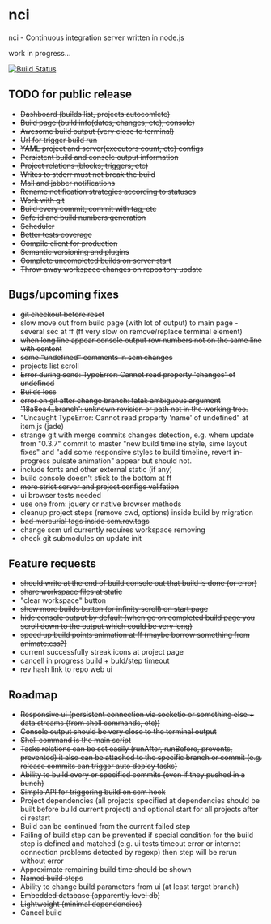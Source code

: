 # nci

nci - Continuous integration server written in node.js

work in progress...

[![Build Status](https://travis-ci.org/node-ci/nci.svg?branch=master)](https://travis-ci.org/node-ci/nci)

## TODO for public release

* ~~Dashboard (builds list, projects autocomlete)~~
* ~~Build page (build info(dates, changes, etc), console)~~
* ~~Awesome build output (very close to terminal)~~
* ~~Url for trigger build run~~
* ~~YAML project and server(executors count, etc) configs~~
* ~~Persistent build and console output information~~
* ~~Project relations (blocks, triggers, etc)~~
* ~~Writes to stderr must not break the build~~
* ~~Mail and jabber notifications~~
* ~~Rename notification strategies according to statuses~~
* ~~Work with git~~
* ~~Build every commit, commit with tag, etc~~
* ~~Safe id and build numbers generation~~
* ~~Scheduler~~
* ~~Better tests coverage~~
* ~~Compile client for production~~
* ~~Semantic versioning and plugins~~
* ~~Complete uncompleted builds on server start~~
* ~~Throw away workspace changes on repository update~~


## Bugs/upcoming fixes

* ~~git checkout before reset~~
* slow move out from build page (with lot of output) to main page - several sec
at ff (ff very slow on remove/replace terminal element)
* ~~when long line appear console output row numbers not on the same line with
content~~
* ~~some "undefined" comments in scm changes~~
* projects list scroll
* ~~Error during send: TypeError: Cannot read property 'changes' of undefined~~
* ~~Builds loss~~
* ~~error on git after change branch: fatal: ambiguous argument '18a8ea4..branch':
unknown revision or path not in the working tree.~~
* "Uncaught TypeError: Cannot read property 'name' of undefined" at item.js (jade)
* strange git with merge commits changes detection, e.g. whem update from
"0.3.7" commit to master "new build timeline style, sime layout fixes" and
"add some responsive styles to build timeline, revert in-progress pulsate
animation" appear but should not.
* include fonts and other external static (if any)
* build console doesn't stick to the bottom at ff
* ~~more strict server and project configs valifation~~
* ui browser tests needed
* use one from: jquery or native browser methods
* cleanup project steps (remove cwd, options) inside build by migration
* ~~bad mercurial tags inside scm.rev.tags~~
* change scm url currently requires workspace removing
* check git submodules on update init


## Feature requests

* ~~should write at the end of build console out that build is done (or error)~~
* ~~share workspace files at static~~
* "clear workspace" button
* ~~show more builds button (or infinity scroll) on start page~~
* ~~hide console output by default (when go on completed build page you scroll
down to the output which could be very long)~~
* ~~speed up build points animation at ff (maybe borrow something from animate.css?)~~
* current successfully streak icons at project page
* cancell in progress build + buld/step timeout
* rev hash link to repo web ui


## Roadmap

* ~~Responsive ui (persistent connection via socketio or something else +
data streams (from shell commands, etc))~~
* ~~Console output should be very close to the terminal output~~
* ~~Shell command is the main script~~
* ~~Tasks relations can be set easily (runAfter, runBefore, prevents, prevented)
it also can be attached to the specific branch or commit (e.g. release commits
can trigger auto deploy tasks)~~
* ~~Ability to build every or specified commits (even if they pushed in a bunch)~~
* ~~Simple API for triggering build on scm hook~~
* Project dependencies (all projects specified at dependencies should be built
before build current project) and optional start for all projects after ci
restart
* Build can be continued from the current failed step
* Failing of build step can be prevented if special condition for the build step
is defined and matched (e.g. ui tests timeout error or internet connection
problems detected by regexp) then step will be rerun without error
* ~~Approximate remaining build time should be shown~~
* ~~Named build steps~~
* Ability to change build parameters from ui (at least target branch)
* ~~Embedded database (apparently level db)~~
* ~~Lightweight (minimal dependencies)~~
* ~~Cancel build~~
